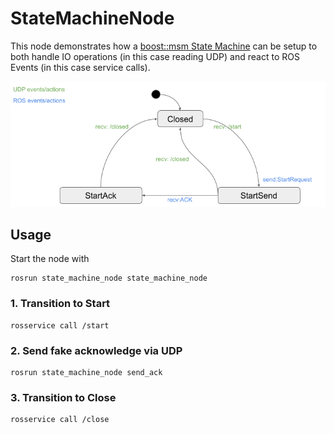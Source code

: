 
# StateMachineNode
This node demonstrates how a [boost::msm State Machine](https://www.boost.org/doc/libs/1_64_0/libs/msm/doc/HTML/index.html) can be setup to both handle
IO operations (in this case reading UDP) and react to ROS Events (in this case service calls).

![StateMachine](img/diag.png)

## Usage
Start the node with
```
rosrun state_machine_node state_machine_node
```

### 1. Transition to Start
```
rosservice call /start
```

### 2. Send fake acknowledge via UDP
```
rosrun state_machine_node send_ack
```

### 3. Transition to Close
```
rosservice call /close
```